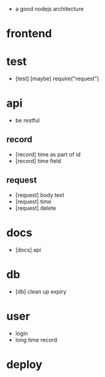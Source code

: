- a good nodejs architecture
# frontend
# test
- [test] [maybe] require("request")
# api
- be restful
## record
- [record] time as part of id
- [record] time field
## request
- [request] body text
- [request] time
- [request] delete
# docs
- [docs] api
# db
- [db] clean up expiry
# user
- login
- long time record
# deploy
